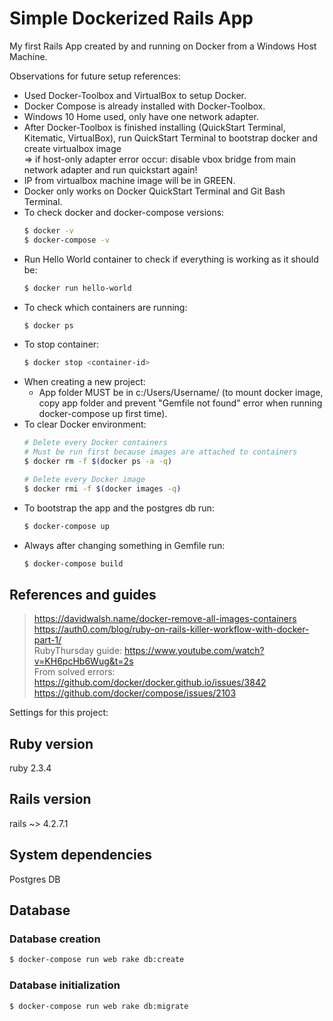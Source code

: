# Simple Dockerized Rails App

My first Rails App created by and running on Docker from a Windows Host Machine.

Observations for future setup references:

- Used Docker-Toolbox and VirtualBox to setup Docker.
- Docker Compose is already installed with Docker-Toolbox.
- Windows 10 Home used, only have one network adapter.
- After Docker-Toolbox is finished installing (QuickStart Terminal, Kitematic, VirtualBox),
  run QuickStart Terminal to bootstrap docker and create virtualbox image  
  => if host-only adapter error occur: disable vbox bridge
  from main network adapter and run quickstart again!
- IP from virtualbox machine image will be in GREEN.
- Docker only works on Docker QuickStart Terminal and Git Bash Terminal.
- To check docker and docker-compose versions:  
  ```sh
  $ docker -v
  $ docker-compose -v
  ```
- Run Hello World container to check if everything is working as it should be:  
    ```sh
    $ docker run hello-world
    ```
- To check which containers are running:
    ```sh
    $ docker ps
    ```
- To stop container:
    ```sh
    $ docker stop <container-id>
    ```
- When creating a new project:  
  - App folder MUST be in c:/Users/Username/ (to mount docker image, copy app
    folder and prevent "Gemfile not found" error when running docker-compose up
    first time).    
- To clear Docker environment:  
    ```sh
    # Delete every Docker containers
    # Must be run first because images are attached to containers
    $ docker rm -f $(docker ps -a -q)

    # Delete every Docker image
    $ docker rmi -f $(docker images -q)
    ```
- To bootstrap the app and the postgres db run:  
    ```sh
    $ docker-compose up
    ```
- Always after changing something in Gemfile run:  
  ```sh
  $ docker-compose build
  ```
## References and guides  
> https://davidwalsh.name/docker-remove-all-images-containers  
> https://auth0.com/blog/ruby-on-rails-killer-workflow-with-docker-part-1/  
> RubyThursday guide: https://www.youtube.com/watch?v=KH6pcHb6Wug&t=2s  
> From solved errors:  
> https://github.com/docker/docker.github.io/issues/3842  
> https://github.com/docker/compose/issues/2103

Settings for this project:

## Ruby version

ruby 2.3.4

## Rails version

rails ~> 4.2.7.1

## System dependencies

Postgres DB

## Database

### Database creation
```sh
$ docker-compose run web rake db:create
```
### Database initialization
```sh
$ docker-compose run web rake db:migrate
```
